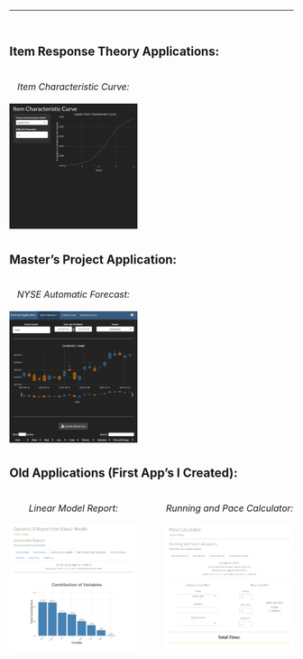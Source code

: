 <meta name="author" content="Jordan Wheeler">
<meta name="description" content="Jordan Wheeler's Shiny Applications">
<hr style="border-color: #666666;">
<br/>
<h2>
Item Response Theory Applications:
</h2>

<h6 style="float: left; font-size: 12pt; text-align: center; width: 45%; margin-right: 5%; margin-bottom: 0.5em;">
Item Characteristic
Curve:<br/><br/><a href = "singleiccapp/"><img src="thumbnails/ICCPhoto.jpg" alt="Single Item Characteristic Curve Application"></a>
</h6>

<br/>
<h2 style="float: left; width: 100%;">
Master’s Project Application:
</h2>

<br/> <br/>

<h6 style="float: left; font-size: 12pt; text-align: center; width: 45%; margin-right: 5%; margin-bottom: 0.5em;">
NYSE Automatic
Forecast:<br/><br/><a href = "forecastapp/"><img src="thumbnails/forecastphoto.jpg" alt="Stock Forecasting Application"></a>
</h6>

<br/>
<h2 style="float: left; width: 100%;">
Old Applications (First App’s I Created):
</h2>

<br/> <br/>

<div>
<h6 style="float: left; font-size: 12pt; text-align: center; width: 45%; margin-right: 5%; margin-bottom: 0.5em;">
Linear Model
Report:<br/><br/><a href = "lmdiamondreportapp/"><img src="thumbnails/LMReportPhoto.jpg" alt="Linear Model on Diamonds Report Application"></a>
</h6>
<h6 style="float: left; font-size: 12pt; text-align: center; width: 45%; margin-left: 5%; margin-bottom: 0.5em;">
Running and Pace
Calculator:<br/><br/><a href = "pacecalculatorapp/"><img src="thumbnails/PaceCalcPhoto.jpg" alt="Pace Calculator Application"></a>
</h6>
<div/>

<br/> <br/>

<h6 style="clear: both;">
